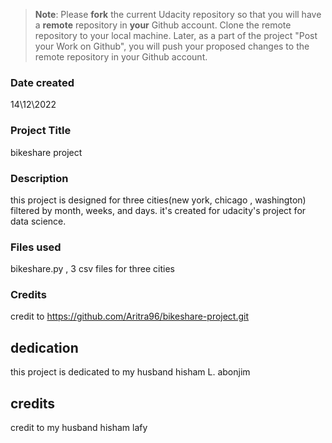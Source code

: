 >**Note**: Please **fork** the current Udacity repository so that you will have a **remote** repository in **your** Github account. Clone the remote repository to your local machine. Later, as a part of the project "Post your Work on Github", you will push your proposed changes to the remote repository in your Github account.

### Date created
14\12\2022
### Project Title
bikeshare project 
### Description
this project is designed for three cities(new york,  chicago , washington) filtered by month, weeks, and days. it's created for udacity's project for data science.
### Files used
bikeshare.py , 3 csv files for three cities 
### Credits
credit to https://github.com/Aritra96/bikeshare-project.git

## dedication 
this project is dedicated to my husband hisham L. abonjim
## credits
credit to my husband hisham lafy